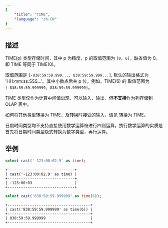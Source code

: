 ```yaml
---
{
    "title": "TIME",
    "language": "zh-CN"
}
---
```


## 描述

TIME(p) 类型存储时间，其中 p 为精度，p 的取值范围为 `[0, 6]`，缺省值为 0。即 TIME 等同于 TIME(0)。

取值范围是 `[-838:59:59.999..., 838:59:59.999...]`, 默认的输出格式为 'HH:mm:ss.SSS...'。其中小数点后共 p 位。例如，TIME(6) 的 取值范围为 `[-838:59:59.999999, 838:59:59.999999]`。

TIME 类型仅作为计算中间值出现，可以输入、输出，但**不支持**作为列存储到 OLAP 表中。

如何将其他类型转换为 TIME，及转换时接受的输入，请见 [转换为 TIME](../conversion/time-conversion.md)。

日期时间类型均不支持直接使用数学运算符进行四则运算，执行数学运算的实质是首先将日期时间类型隐式转换为数字类型，再行运算。

## 举例

```sql
select cast('-123:00:02.9' as time);
```

```text
+------------------------------+
| cast('-123:00:02.9' as time) |
+------------------------------+
| -123:00:03                   |
+------------------------------+
```

```sql
select cast('838:59:59.999999' as time(6));
```

```text
+-------------------------------------+
| cast('838:59:59.999999' as time(6)) |
+-------------------------------------+
| 838:59:59.999999                    |
+-------------------------------------+
```
